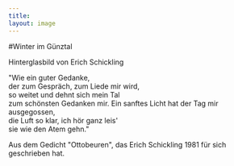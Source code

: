 ```yaml
---
title:
layout: image
---
```


#Winter im Günztal
  
Hinterglasbild von Erich Schickling

"Wie ein guter Gedanke,  
der zum Gespräch, zum Liede mir wird,  
so weitet und dehnt sich mein Tal  
zum schönsten Gedanken mir. 
Ein sanftes Licht hat der Tag mir ausgegossen,  
die Luft so klar, ich hör ganz leis'  
sie wie den Atem gehn."  

Aus dem Gedicht "Ottobeuren",
das Erich Schickling 1981 für sich geschrieben hat.

